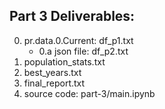 ## Part 3 Deliverables:
0. pr.data.0.Current: df_p1.txt
    - 0.a json file: df_p2.txt
1. population_stats.txt
2. best_years.txt
3. final_report.txt
4. source code: part-3/main.ipynb